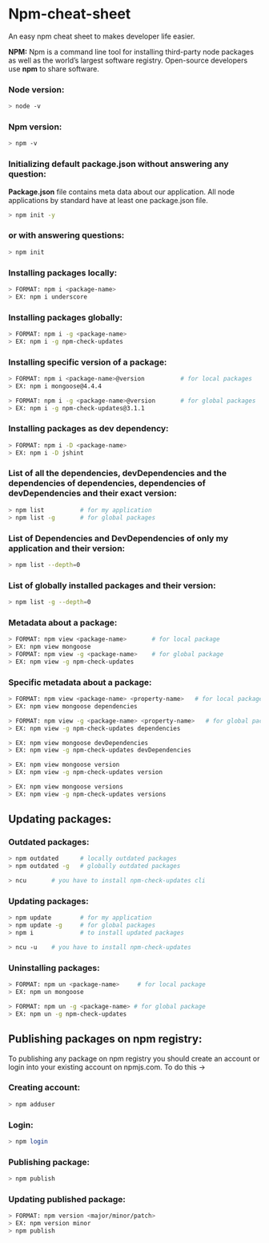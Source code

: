 # Npm-cheat-sheet

An easy npm cheat sheet to makes developer life easier.

**NPM:** Npm is a command line tool for installing third-party node packages as well as the world’s largest software registry. Open-source developers use **npm** to share software.

### Node version:

```bash
> node -v
```

### Npm version:

```bash
> npm -v
```

### Initializing default package.json without answering any question:

**Package.json** file contains meta data about our application. All node applications by standard have at least one package.json file.

```bash
> npm init -y
```

### or with answering questions:

```bash
> npm init
```

### Installing packages locally:

```bash
> FORMAT: npm i <package-name>
> EX: npm i underscore
```

### Installing packages globally:

```bash
> FORMAT: npm i -g <package-name>
> EX: npm i -g npm-check-updates
```

### Installing specific version of a package:

```bash
> FORMAT: npm i <package-name>@version          # for local packages
> EX: npm i mongoose@4.4.4

> FORMAT: npm i -g <package-name>@version       # for global packages
> EX: npm i -g npm-check-updates@3.1.1
```

### Installing packages as dev dependency:

```bash
> FORMAT: npm i -D <package-name>
> EX: npm i -D jshint
```

### List of all the dependencies, devDependencies and the dependencies of dependencies, dependencies of devDependencies and their exact version:

```bash
> npm list          # for my application
> npm list -g       # for global packages
```

### List of Dependencies and DevDependencies of only my application and their version:

```bash
> npm list --depth=0
```

### List of globally installed packages and their version:

```bash
> npm list -g --depth=0
```

### Metadata about a package:

```bash
> FORMAT: npm view <package-name>       # for local package
> EX: npm view mongoose
> FORMAT: npm view -g <package-name>    # for global package
> EX: npm view -g npm-check-updates
```

### Specific metadata about a package:

```bash
> FORMAT: npm view <package-name> <property-name>   # for local package
> EX: npm view mongoose dependencies

> FORMAT: npm view -g <package-name> <property-name>   # for global package
> EX: npm view -g npm-check-updates dependencies
```

```bash
> EX: npm view mongoose devDependencies
> EX: npm view -g npm-check-updates devDependencies
```

```bash
> EX: npm view mongoose version
> EX: npm view -g npm-check-updates version
```

```bash
> EX: npm view mongoose versions
> EX: npm view -g npm-check-updates versions
```

## Updating packages:

### Outdated packages:

```bash
> npm outdated      # locally outdated packages
> npm outdated -g   # globally outdated packages
```

```bash
> ncu       # you have to install npm-check-updates cli
```

### Updating packages:

```bash
> npm update        # for my application
> npm update -g     # for global packages
> npm i             # to install updated packages
```

```bash
> ncu -u    # you have to install npm-check-updates
```

### Uninstalling packages:

```bash
> FORMAT: npm un <package-name>     # for local package
> EX: npm un mongoose

> FORMAT: npm un -g <package-name> # for global package
> EX: npm un -g npm-check-updates
```

## Publishing packages on npm registry:

To publishing any package on npm registry you should create an account or login into your existing account on npmjs.com. To do this ->

### Creating account:

```bash
> npm adduser
```

### Login:

```bash
> npm login
```

### Publishing package:

```bash
> npm publish
```

### Updating published package:

```bash
> FORMAT: npm version <major/minor/patch>
> EX: npm version minor
> npm publish
```
